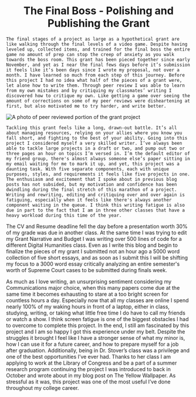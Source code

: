 <center><h1> The Final Boss - Polishing and Publishing the Grant </h1></center>

	The final stages of a project as large as a hypothetical grant are like walking through the final levels of a video game. Despite having leveled up, collected items, and trained for the final boss the entire game no amount of prep can stop the creep of anxiety as you walk towards the boss room. This grant has been pieced together since early November, and yet as I near the final fews days before it’s submission it feels like it’s been days since I wrote my proposal, not over a month. I have learned so much from each step of this journey. Before this project I had no idea what half of the pieces of a grant were, let alone how to write them. Through peer review I was able to learn from my own mistakes and by critiquing my classmates’ writing I discovered how to critique my own. Like getting a game over seeing the amount of corrections on some of my peer reviews were disheartening at first, but also motivated me to try harder, and write better.  

![A photo of peer reviewed portion of the grant project ](https://Rebecca2022.github.io/Rebecca2022/images/PeerReview.png)

	Tackling this grant feels like a long, drawn-out battle. It’s all about managing resources, relying on your allies where you know you fall short, and fighting to the best of your ability. Going into this project I considered myself a very skilled writer. I’ve always been able to tackle large projects in a draft or two, and pump out two or three pages an hour on topics I’m versed in. I’m the default editor of my friend group, there's almost always someone else’s paper sitting in my email waiting for me to mark it up, and yet, this project was a daunting task. With five separate components, each with unique purposes, styles, and requirements it feels like five projects in one. 
	The enthusiasm and excitement that I spoke about in previous blog posts has not subsided, but my motivation and confidence has been dwindling during the final stretch of this marathon of a project. Writing and rewriting, editing and critiquing over and over again is fatiguing, especially when it feels like there's always another component waiting in the queue. I think this writing fatigue is also due in part to the fact that I am in three other classes that have a heavy workload during this time of the year. 
The CV and Resume deadline fell the day before a presentation worth 30% of my grade was due in another class. At the same time I was trying to edit my Grant Narrative and Budget I was writing over 500 lines of code for a different Digital Humanities class. Even as I write this blog and begin to finalize the pieces of my grant I submitted not an hour ago a 5000 word collection of five short essays, and as soon as I submit this I will be shifting my focus to a 3000 word essay critically analyzing an entire semester's worth of Supreme Court cases to be submitted during finals week.

As much as I love writing, an unsurprising sentiment considering my Communications major choice, when this many papers come due at the same time it becomes exhausting to stare at a too bright screen for countless hours a day. Especially now that all my classes are online I spend nearly 100% of my waking hours in front of a laptop, either in class, studying, writing, or taking what little free time I do have to call my friends or watch a show. I think screen fatigue is one of the biggest obstacles I had to overcome to complete this project. 
In the end, I still am fascinated by this project and I am so happy I got this experience under my belt. Despite the struggles it brought I feel like I have a stronger sense of what my minor is, how I can use it for a future career, and how to prepare myself for a job after graduation. Additionally, being in Dr. Stover’s class was a privilege and one of the best opportunities I’ve ever had. Thanks to her class I am applying to work at the Library of Congress and be a part of a summer research program continuing the project I was introduced to back in October and wrote about in my blog post on The Yellow Wallpaper. As stressful as it was, this project was one of the most useful I’ve done throughout my college career. 

